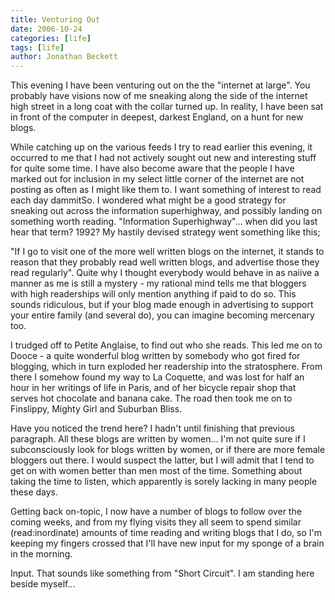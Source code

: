 ```yaml
---
title: Venturing Out
date: 2006-10-24
categories: [life]
tags: [life]
author: Jonathan Beckett
---
```


This evening I have been venturing out on the the "internet at large". You probably have visions now of me sneaking along the side of the internet high street in a long coat with the collar turned up. In reality, I have been sat in front of the computer in deepest, darkest England, on a hunt for new blogs.

While catching up on the various feeds I try to read earlier this evening, it occurred to me that I had not actively sought out new and interesting stuff for quite some time. I have also become aware that the people I have marked out for inclusion in my select little corner of the internet are not posting as often as I might like them to. I want something of interest to read each day dammitSo. I wondered what might be a good strategy for sneaking out across the information superhighway, and possibly landing on something worth reading. "Information Superhighway"... when did you last hear that term? 1992? My hastily devised strategy went something like this;

"If I go to visit one of the more well written blogs on the internet, it stands to reason that they probably read well written blogs, and advertise those they read regularly". Quite why I thought everybody would behave in as naiive a manner as me is still a mystery - my rational mind tells me that bloggers with high readerships will only mention anything if paid to do so. This sounds ridiculous, but if your blog made enough in advertising to support your entire family (and several do), you can imagine becoming mercenary too.

I trudged off to Petite Anglaise, to find out who she reads. This led me on to Dooce - a quite wonderful blog written by somebody who got fired for blogging, which in turn exploded her readership into the stratosphere. From there I somehow found my way to La Coquette, and was lost for half an hour in her writings of life in Paris, and of her bicycle repair shop that serves hot chocolate and banana cake. The road then took me on to Finslippy, Mighty Girl and Suburban Bliss.

Have you noticed the trend here? I hadn't until finishing that previous paragraph. All these blogs are written by women... I'm not quite sure if I subconsciously look for blogs written by women, or if there are more female bloggers out there. I would suspect the latter, but I will admit that I tend to get on with women better than men most of the time. Something about taking the time to listen, which apparently is sorely lacking in many people these days.

Getting back on-topic, I now have a number of blogs to follow over the coming weeks, and from my flying visits they all seem to spend similar (read:inordinate) amounts of time reading and writing blogs that I do, so I'm keeping my fingers crossed that I'll have new input for my sponge of a brain in the morning.

Input. That sounds like something from "Short Circuit". I am standing here beside myself...